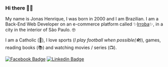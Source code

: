 ### Hi there 👋😁

My name is Jonas Henrique, I was born in 2000 and I am Brazilian. I am a Back-End Web Developer on an e-commerce platform called ✨[Irroba](https://www.irroba.com.br)✨, in a city in the interior of São Paulo. :nerd_face:

I am a Catholic (:pray:), I love sports (_I play football when possible(⚽️)_), games, reading books (📚) and watching movies / series (📺).

[![Facebook Badge](https://img.shields.io/badge/My-Facebook-blue)](https://www.facebook.com/jonashcr)
[![Linkedin Badge](https://img.shields.io/badge/My-Likedin-informational)](https://www.linkedin.com/in/jonas-henrique-castro-rodrigues-7b5241158/)
